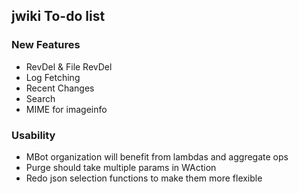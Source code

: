 ## jwiki To-do list 

### New Features
* RevDel & File RevDel
* Log Fetching
* Recent Changes
* Search
* MIME for imageinfo

### Usability
* MBot organization will benefit from lambdas and aggregate ops
* Purge should take multiple params in WAction
* Redo json selection functions to make them more flexible
